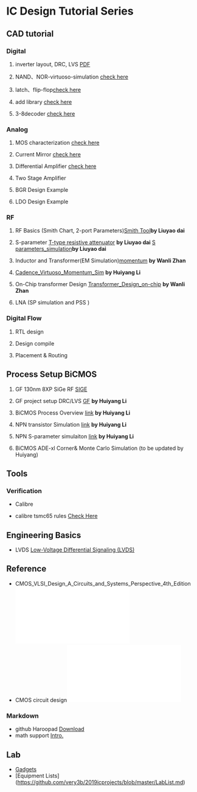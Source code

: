 # IC Design Tutorial Series




## CAD tutorial

### Digital
1. inverter layout, DRC, LVS [PDF](./inverter/t1_inverter.pdf)

1. NAND、NOR-virtuoso-simulation [check here](NAND、NOR-virtuoso-simulation/NAND与NOR的virtuoso仿真.md)

1. latch、flip-flop[check here](dff/dff-virtuoso-simulation.md)

1. add library [check here](https://github.com/very3b/Susee/blob/master/add%20library.md)

1. 3-8decoder [check here](3-8decoder.md)

### Analog

1. MOS characterization  [check here](nmos-analog.md)

1. Current Mirror  [check here](current-mirror.md)

1. Differential Amplifier [check here](differential-amplifier/differential-amplifier-big.md)

1. Two Stage Amplifier

1. BGR Design Example

1. LDO Design Example 




### RF 

1. RF Basics (Smith Chart, 2-port Parameters)[Smith Tool](https://github.com/very3b/Susee/blob/master/smith.md)**by Liuyao dai**

1. S-parameter [T-type resistive attenuator](https://github.com/very3b/Susee/blob/master/S_parameters_simulation.md) **by Liuyao dai**
                                             [S parameters_simulation](S_parameters_simulation.md)**by Liuyao dai**
1. Inductor and Transformer(EM Simulation)[momentum](https://github.com/very3b/2019icprojects/blob/master/Simulation%20of%20an%20inductor%20using%20ADS/Procedure.md) **by Wanli Zhan**

1. [Cadence_Virtuoso_Momentum_Sim](https://github.com/very3b/2019icprojects/blob/master/cadence-momentum-inductor/Momentum.md)  **by Huiyang Li**

1. On-Chip transformer Design 
[Transformer_Design_on-chip](https://github.com/very3b/2019icprojects/blob/master/Design%20of%20transformer%20balun/Design%20of%20transformer%20balun.md)  **by Wanli Zhan**



1. LNA (SP simulation and PSS )


### Digital Flow

1. RTL design

1. Design compile

1. Placement & Routing

## Process Setup  BiCMOS
1. GF 130nm 8XP SiGe RF [SIGE](./srv/README.md)
1. GF project setup DRC/LVS [GF](https://github.com/very3b/2019icprojects/blob/master/setupDRC-LVS/cadence%20open%20PDK.md)  **by Huiyang Li**

1. BiCMOS Process Overview [link](https://github.com/very3b/2019icprojects/blob/master/KeypointDesignManual/keypoint.md )  **by Huiyang Li**

1. NPN transistor Simulation [link](https://github.com/very3b/2019icprojects/blob/master/npnbeta-verify.md)  **by Huiyang Li**

1. NPN S-parameter simulaiton  [link](https://github.com/very3b/2019icprojects/blob/master/KeypointDesignManual/SparameterConerMonte.md) **by Huiyang Li**

1. BiCMOS ADE-xl Corner& Monte Carlo Simulation (to be updated by Huiyang)

## Tools
### Verification
* Calibre
- calibre tsmc65 rules [Check Here](./cal/calibre.md)


## Engineering Basics
 - LVDS [Low-Voltage Differential Signaling (LVDS)](http://literature.cdn.keysight.com/litweb/pdf/5988-4797EN.pdf)
## Reference
- CMOS_VLSI_Design_A_Circuits_and_Systems_Perspective_4th_Edition ![ebook](./app/cmos_vlsi.pdf)
- CMOS circuit design![ebook](./app/baker.pdf)


### Markdown
- github Haroopad [Download](./app/Haroopad-v0.13.1-win-x64.zip)
- math support [Intro.](https://www.jianshu.com/p/1ff6e833e2e6)

## Lab 
- [Gadgets](https://github.com/very3b/2019icprojects/blob/master/LabList.md)
- [Equipment Lists] (https://github.com/very3b/2019icprojects/blob/master/LabList.md)

